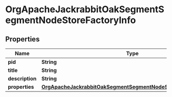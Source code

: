 
# OrgApacheJackrabbitOakSegmentSegmentNodeStoreFactoryInfo

## Properties
Name | Type | Description | Notes
------------ | ------------- | ------------- | -------------
**pid** | **String** |  |  [optional]
**title** | **String** |  |  [optional]
**description** | **String** |  |  [optional]
**properties** | [**OrgApacheJackrabbitOakSegmentSegmentNodeStoreFactoryProperties**](OrgApacheJackrabbitOakSegmentSegmentNodeStoreFactoryProperties.md) |  |  [optional]



